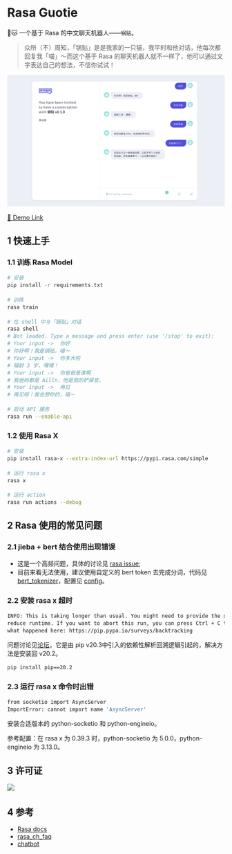 # Rasa Guotie

🤖️🐱 一个基于 Rasa 的中文聊天机器人——`锅贴`。

> 众所（不）周知，「锅贴」是是我家的一只猫，我平时和他对话，他每次都回复我「喵」～而这个基于 Rasa 的聊天机器人就不一样了，他可以通过文字表达自己的想法，不信你试试！

[![](.github/src/guotie_v0-1-0_test.png)](https://guotie.ailln.com/guest/conversations/production/12fd779ce02a45d495d85613beb3d676)

[🔗 Demo Link](https://guotie.ailln.com/guest/conversations/production/12fd779ce02a45d495d85613beb3d676)

## 1 快速上手

### 1.1 训练 Rasa Model

```bash
# 安装
pip install -r requirements.txt

# 训练
rasa train

# 在 shell 中与「锅贴」对话
rasa shell
# Bot loaded. Type a message and press enter (use '/stop' to exit): 
# Your input ->  你好                     
# 你好啊！我是锅贴，喵～
# Your input ->  你多大啦
# 喵龄 3 岁，嘿嘿！
# Your input ->  你爸爸是谁啊
# 我爸妈都是 Ailln，他是我的铲屎官。
# Your input ->  再见
# 再见呀！我会想你的，喵～

# 启动 API 服务
rasa run --enable-api
```

### 1.2 使用 Rasa X

```bash
# 安装
pip install rasa-x --extra-index-url https://pypi.rasa.com/simple

# 运行 rasa x
rasa x

# 运行 action
rasa run actions --debug
```

## 2 Rasa 使用的常见问题

### 2.1 jieba + bert 结合使用出现错误

- 这是一个高频问题，具体的讨论见 [rasa issue](https://github.com/RasaHQ/rasa/issues/8381);
- 目前来看无法使用，建议使用自定义的 bert token 去完成分词，代码见 [bert_tokenizer](./components/bert_tokenizer.py)，配置见 [config](config.yml)。

### 2.2 安装 rasa x 超时

```bash
INFO: This is taking longer than usual. You might need to provide the dependency resolver with stricter constraints to \
reduce runtime. If you want to abort this run, you can press Ctrl + C to do so. To improve how pip performs, tell us \
what happened here: https://pip.pypa.io/surveys/backtracking
```

问题讨论见[论坛](https://forum.rasa.com/t/pip-is-taking-longer-than-usual/39263)，它是由 pip v20.3中引入的依赖性解析回溯逻辑引起的，解决方法是安装回 v20.2。

```bash
pip install pip==20.2
```

### 2.3 运行 rasa x 命令时出错

```bash
from socketio import AsyncServer
ImportError: cannot import name 'AsyncServer'
```

安装合适版本的 python-socketio 和 python-engineio。

参考配置：在 rasa x 为 0.39.3 时，python-socketio 为 5.0.0，python-engineio 为 3.13.0。

## 3 许可证

[![](https://award.dovolopor.com?lt=License&rt=MIT&rbc=green)](./LICENSE)

## 4 参考

- [Rasa docs](https://rasa.com/docs/)
- [rasa_ch_faq](https://github.com/Dustyposa/rasa_ch_faq)
- [chatbot](https://github.com/Ailln/chatbot)
